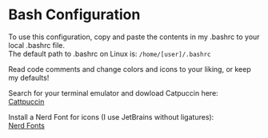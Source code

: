 # Bash Configuration

To use this configuration, copy and paste the contents in my .bashrc to your local .bashrc file.  
The default path to .bashrc on Linux is:
```/home/[user]/.bashrc```

Read code comments and change colors and icons to your liking, or keep my defaults!

Search for your terminal emulator and dowload Catpuccin here:  
[Cattpuccin](https://github.com/catppuccin/catppuccin)

Install a Nerd Font for icons (I use JetBrains without ligatures):  
[Nerd Fonts](https://www.nerdfonts.com/#home)

